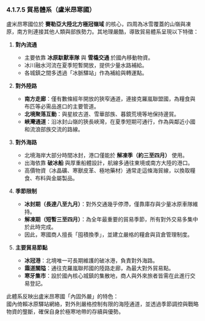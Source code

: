 ### 4.1.7.5 貿易體系（盧米昂寒國）

盧米昂寒國位於 **賽勒亞大陸北方極冠嶺域** 的核心，四周為冰雪覆蓋的山嶺與凍原，南方則連接其他人類與部族勢力。其地理嚴酷，導致貿易體系呈現以下特徵：

1. **對內流通**
   - 主要依靠 **冰原馱獸車隊** 與 **雪橇交通** 於國內移動物資。  
   - 冰川融水河流在夏季短暫開放，提供少量水路補給。  
   - 各城鎮之間多透過「冰脈驛站」作為補給與轉運點。  

2. **對外陸路**
   - **南方走廊**：僅有數條經年開放的狹窄通道，連接克羅嵐聯盟國，為糧食與布匹等必需品進口的主要管道。  
   - **北境聚落互動**：與星紋古道、雪華部族、暮鏡荒境等地保持邊貿。  
   - **峽灣通道**：沿冰封山嶺的狹長峽灣，在夏季短期可通行，作為與鄰近小國和流浪部族交流的路線。  

3. **對外海路**
   - 北境海岸大部分時間冰封，港口僅能於 **解凍季（約三至四月）** 使用。  
   - 出海依靠 **破冰船** 與厚重船體設計，航線多通往東境或南方大陸的港口。  
   - 高價物資（冰晶礦、寒獸皮革、極地藥材）通常走這條海貿線，以換取糧食、布料與金屬製品。  

4. **季節限制**
   - **冰封期（長達八至九月）**：對外交通幾乎停滯，僅靠庫存與少量冰原車隊維持。  
   - **解凍期（短暫三至四月）**：為全年最重要的貿易季節，所有對外交易多集中於此時完成。  
   - 因此，寒國商人擅長「囤積換季」，並建立嚴格的糧倉與貨倉管理制度。  

5. **主要貿易節點**
   - **冰冠港**：北境唯一可長期維護的破冰港，負責對外海路。  
   - **霜道關隘**：通往克羅嵐聯邦國的陸路走廊，為最大對外貿易點。  
   - **寒牙集市**：設於國內核心城鎮的集散地，商人與外來旅者皆需在此進行交易登記。  

此體系反映出盧米昂寒國「內固外嚴」的特色：  
國內倚賴冰原驛站網絡，對外則嚴格控制有限的海陸通道，並透過季節調控與戰略物資的壟斷，確保自身於極寒地帶的存續與優勢。
